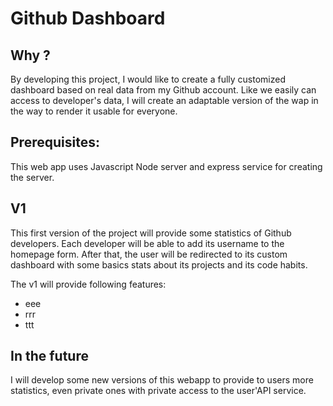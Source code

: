 # Github Dashboard

## Why ?

By developing this project, I would like to create a fully customized dashboard based on real data from my Github account. Like we easily can access to developer's data, I will create an adaptable version of the wap in the way to render it usable for everyone.

## Prerequisites:

This web app uses Javascript Node server and express service for creating the server.

## V1

This first version of the project will provide some statistics of Github developers. Each developer will be able to add its username to the homepage form. After that, the user will be redirected to its custom dashboard with some basics stats about its projects and its code habits.

The v1 will provide following features:
- eee
- rrr
- ttt

## In the future

I will  develop some new versions of this webapp to provide to users more statistics, even private ones with private access to the user'API service.